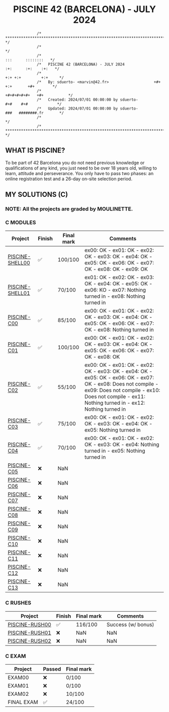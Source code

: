 <h1 align=center>PISCINE 42 (BARCELONA) - JULY 2024</h1>

```
              /* ************************************************************************** */
              /*                                                                            */
              /*                                                        :::      ::::::::   */
              /*   PISCINE 42 (BARCELONA) - JULY 2024                 :+:      :+:    :+:   */
              /*                                                    +:+ +:+         +:+     */
              /*   By: sduerto- <marvin@42.fr>                    +#+  +:+       +#+        */
              /*                                                +#+#+#+#+#+   +#+           */
              /*   Created: 2024/07/01 00:00:00 by sduerto-          #+#    #+#             */
              /*   Updated: 2024/07/01 00:00:00 by sduerto-         ###   ########.fr       */
              /*                                                                            */
              /* ************************************************************************** */
```
## WHAT IS PISCINE?

<div>
  <p>
  To be part of 42 Barcelona you do not need previous knowledge or qualifications of any kind, you just need to be over 18 years old,
  willing to learn, attitude and perseverance. You only have to pass two phases: an online registration test and a 26-day
  on-site selection period.
  </p>
</div>

## MY SOLUTIONS (C)

### NOTE: All the projects are graded by MOULINETTE.

### C MODULES

<div align=center>
  
  | Project                                                                                          | Finish     | Final mark | Comments  |
  | ------------------------------------------------------------------------------------------------ | ---------- | ---------- | --------- |
  | [PISCINE-SHELL00](https://github.com/sebasduerto/42-barcelona-piscine/tree/main/Piscine-Shell00) | ✅         | 100/100    | ex00: OK - ex01: OK - ex02: OK - ex03: OK - ex04: OK - ex05: OK - ex06: OK - ex07: OK - ex08: OK - ex09: OK |
  | [PISCINE-SHELL01](https://github.com/sebasduerto/42-barcelona-piscine/tree/main/Piscine-Shell01) | ✅         | 70/100     | ex01: OK - ex02: OK - ex03: OK - ex04: OK - ex05: OK - ex06: KO - ex07: Nothing turned in - ex08: Nothing turned in |
  | [PISCINE-C00](https://github.com/sebasduerto/42-barcelona-piscine/tree/main/Piscine-C00)         | ✅         | 85/100     | ex00: OK - ex01: OK - ex02: OK - ex03: OK - ex04: OK - ex05: OK - ex06: OK - ex07: OK - ex08: Nothing turned in |
  | [PISCINE-C01](https://github.com/sebasduerto/42-barcelona-piscine/tree/main/Piscine-C01)         | ✅         | 100/100    | ex00: OK - ex01: OK - ex02: OK - ex03: OK - ex04: OK - ex05: OK - ex06: OK - ex07: OK - ex08: OK |
  | [PISCINE-C02](https://github.com/sebasduerto/42-barcelona-piscine/tree/main/Piscine-C02)         | ✅         | 55/100     | ex00: OK - ex01: OK - ex02: OK - ex03: OK - ex04: OK - ex05: OK - ex06: OK - ex07: OK - ex08: Does not compile - ex09: Does not compile - ex10: Does not compile - ex11: Nothing turned in - ex12: Nothing turned in |
  | [PISCINE-C03](https://github.com/sebasduerto/42-barcelona-piscine/tree/main/Piscine-C03)         | ✅         | 75/100     | ex00: OK - ex01: OK - ex02: OK - ex03: OK - ex04: OK - ex05: Nothing turned in |
  | [PISCINE-C04](https://github.com/sebasduerto/42-barcelona-piscine/tree/main/Piscine-C04)         | ✅         | 70/100     | ex00: OK - ex01: OK - ex02: OK - ex03: OK - ex04: Nothing turned in - ex05: Nothing turned in |
  | [PISCINE-C05]()                                                                                  | ❌         | NaN        |  |
  | [PISCINE-C06]()                                                                                  | ❌         | NaN        |  |
  | [PISCINE-C07]()                                                                                  | ❌         | NaN        |  |
  | [PISCINE-C08]()                                                                                  | ❌         | NaN        |  |
  | [PISCINE-C09]()                                                                                  | ❌         | NaN        |  |
  | [PISCINE-C10]()                                                                                  | ❌         | NaN        |  |
  | [PISCINE-C11]()                                                                                  | ❌         | NaN        |  |
  | [PISCINE-C12]()                                                                                  | ❌         | NaN        |  |
  | [PISCINE-C13]()                                                                                  | ❌         | NaN        |  |
  
</div>

### C RUSHES

<div>

| Project                                                                                             | Finish | Final mark | Comments  |
| --------------------------------------------------------------------------------------------------- | ------ | ---------- | --------- |
| [PISCINE-RUSH00](https://github.com/sebasduerto/42-barcelona-piscine/tree/main/Piscine-Rush00/ex00) | ✅     |  116/100   | Success (w/ bonus)  |
| [PISCINE-RUSH01]()                                                                                  | ❌     |  NaN       | NaN       |
| [PISCINE-RUSH02]()                                                                                  | ❌     |  NaN       | NaN       |

</div>

### C EXAM

<div>

| Project     | Passed | Final mark |
| ----------- | ------ | ---------- |
| EXAM00      | ❌     |  0/100     |
| EXAM01      | ❌     |  0/100     |
| EXAM02      | ❌     |  10/100    |
| FINAL EXAM  | ✅     |  24/100    |

</div>
